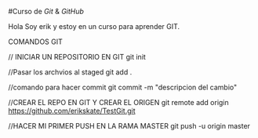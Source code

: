 #Curso de _Git_ & _GitHub_

Hola Soy erik y estoy en un curso para aprender GIT.

COMANDOS GIT

// INICIAR UN REPOSITORIO EN GIT
git init 

//Pasar los archvios al staged
git add .

//comando para hacer commit
git commit -m "descripcion del cambio"

//CREAR EL REPO EN GIT Y CREAR EL ORIGEN 
git remote add origin https://github.com/erikskate/TestGit.git

//HACER MI PRIMER PUSH EN LA RAMA MASTER
git push -u origin master